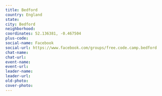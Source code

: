 ```yaml
---
title: Bedford
country: England
state: 
city: Bedford
neighborhood: 
coordinates: 52.136381, -0.467504
plus-code:
social-name: Facebook
social-url: https://www.facebook.com/groups/free.code.camp.bedford
chat-name:
chat-url:
event-name:
event-url:
leader-name:
leader-url:
old-photo: 
cover-photo:
---
```

